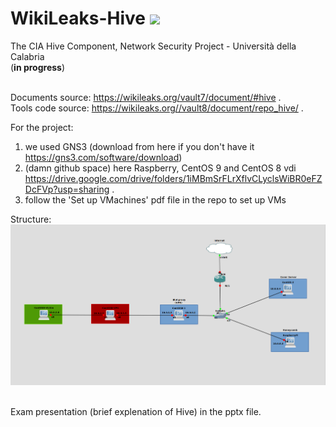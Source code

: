 # WikiLeaks-Hive <a href="https://hits.seeyoufarm.com"><img src="https://hits.seeyoufarm.com/api/count/incr/badge.svg?url=https%3A%2F%2Fgithub.com%2Fgiadagabriele%2Fhit-counter&count_bg=%23698CA0&title_bg=%23989898&icon=&icon_color=%23E7E7E7&title=hits&edge_flat=false"/></a>
The CIA Hive Component, Network Security Project - Università della Calabria
<br>(<b>in progress</b>)

<br>Documents source: https://wikileaks.org/vault7/document/#hive .<br>
Tools code source: https://wikileaks.org//vault8/document/repo_hive/ .<br>

For the project:
1) we used GNS3 (download from here if you don't have it https://gns3.com/software/download)<br>
2) (damn github space) here Raspberry, CentOS 9 and CentOS 8 vdi https://drive.google.com/drive/folders/1iMBmSrFLrXflvCLyclsWiBR0eFZDcFVp?usp=sharing .<br>
3) follow the 'Set up VMachines' pdf file in the repo to set up VMs<br>

Structure:
<img src="screen_gns3.png"/>

<br>Exam presentation (brief explenation of Hive) in the pptx file.<br>
